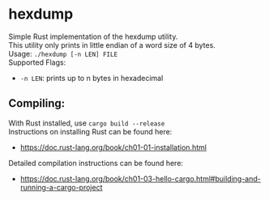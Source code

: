# hexdump
Simple Rust implementation of the hexdump utility.\
This utility only prints in little endian of a word size of 4 bytes.\
Usage: ``./hexdump [-n LEN] FILE``\
Supported Flags:
- ``-n LEN``: prints up to n bytes in hexadecimal
## Compiling:
With Rust installed, use ``cargo build --release``\
Instructions on installing Rust can be found here:
- https://doc.rust-lang.org/book/ch01-01-installation.html

Detailed compilation instructions can be found here:
- https://doc.rust-lang.org/book/ch01-03-hello-cargo.html#building-and-running-a-cargo-project
